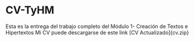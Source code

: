 # CV-TyHM

Esta es la entrega del trabajo completo del Módulo 1- Creación de Textos e Hipertextos
Mi CV puede descargarse de este link
[CV Actualizado]{cv.zip}
